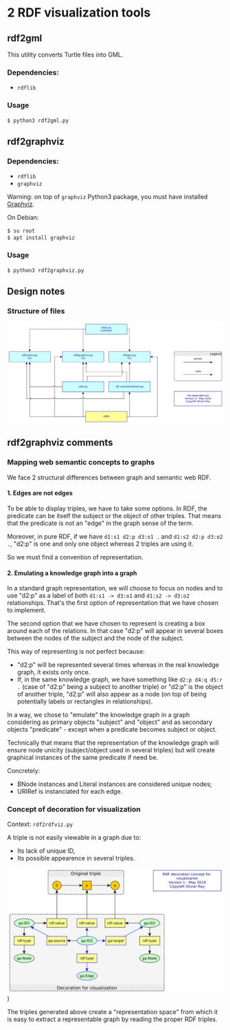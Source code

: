 # 2 RDF visualization tools

## rdf2gml

This utility converts Turtle files into GML.

### Dependencies:

  * `rdflib`
  
### Usage

```
$ python3 rdf2gml.py
```

## rdf2graphviz

### Dependencies:

  * `rdflib`
  * `graphviz`

Warning: on top of `graphviz` Python3 package, you must have installed [Graphviz](http://graphviz.org/).

On Debian:

```
$ su root
$ apt install graphviz
```

### Usage

```
$ python3 rdf2graphviz.py
```

## Design notes

### Structure of files

![Files](https://github.com/orey/rdfviz/blob/master/design/design.png)

## rdf2graphviz comments

### Mapping web semantic concepts to graphs

We face 2 structural differences between graph and semantic web RDF.

#### 1. Edges are not edges

To be able to display triples, we have to take some options. In RDF, the predicate can be itself the subject or the object of other triples. That means that the predicate is not an "edge" in the graph sense of the term.

Moreover, in pure RDF, if we have ```d1:s1 d2:p d3:o1 .``` and ```d1:s2 d2:p d3:o2 .```, "d2:p" is one and only one object whereas 2 triples are using it.

So we must find a convention of representation.

#### 2. Emulating a knowledge graph into a graph

In a standard graph representation, we will choose to focus on nodes and to use "d2:p" as a label of both ```d1:s1 -> d3:o1``` and ```d1:s2 -> d3:o2``` relationships. That's the first option of representation that we have chosen to implement.

The second option that we have chosen to represent is creating a box around each of the relations. In that case "d2:p" will appear in several boxes between the nodes of the subject and the node of the subject.

This way of representing is not perfect because:

  * "d2:p" will be represented several times whereas in the real knowledge graph, it exists only once.
  * If, in the same knowledge graph, we have something like ```d2:p d4:q d5:r .``` (case of "d2:p" being a subject to another triple) or "d2:p" is the object of another triple, "d2:p" will also appear as a node (on top of being potentially labels or rectangles in relationships).

In a way, we chose to "emulate" the knowledge graph in a graph considering as primary objects "subject" and "object" and as secondary objects "predicate" - except when a predicate becomes subject or object.

Technically that means that the representation of the knowledge graph will ensure node unicity (subject/object used in several triples) but will create graphical instances of the same predicate if need be.

Concretely:

  * BNode instances and Literal instances are considered unique nodes;
  * URIRef is instanciated for each edge.

### Concept of decoration for visualization

Context: `rdf2rdfviz.py`

A triple is not easily viewable in a graph due to:

  * Its lack of unique ID,
  * Its possible appearence in several triples.

![concept](https://github.com/orey/rdfviz/blob/master/design/concept.png))

The triples generated above create a "representation space" from which it is easy to extract a representable graph by reading the proper RDF triples.

